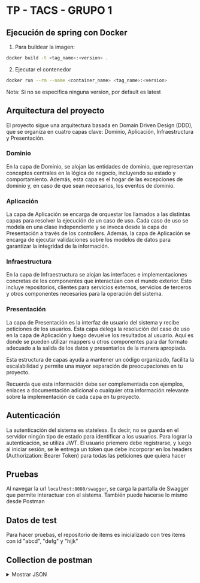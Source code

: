 # TP - TACS - GRUPO 1

## Ejecución de spring con Docker

1) Para buildear la imagen:
```bash
docker build -t <tag_name>:<version> .
```

2) Ejecutar el contenedor
```bash
docker run --rm --name <container_name> <tag_name>:<version>
```

Nota: Si no se especifica ninguna version, por default es latest

## Arquitectura del proyecto
El proyecto sigue una arquitectura basada en Domain Driven Design (DDD), que se organiza en cuatro capas clave: Dominio, Aplicación, Infraestructura y Presentación.

### Dominio
En la capa de Dominio, se alojan las entidades de dominio, que representan conceptos centrales en la lógica de negocio, incluyendo su estado y comportamiento. Además, esta capa es el hogar de las excepciones de dominio y, en caso de que sean necesarios, los eventos de dominio.

### Aplicación
La capa de Aplicación se encarga de orquestar los llamados a las distintas capas para resolver la ejecución de un caso de uso. Cada caso de uso se modela en una clase independiente y se invoca desde la capa de Presentación a través de los controllers. Además, la capa de Aplicación se encarga de ejecutar validaciones sobre los modelos de datos para garantizar la integridad de la información.

### Infraestructura
En la capa de Infraestructura se alojan las interfaces e implementaciones concretas de los componentes que interactúan con el mundo exterior. Esto incluye repositorios, clientes para servicios externos, servicios de terceros y otros componentes necesarios para la operación del sistema.

### Presentación
La capa de Presentación es la interfaz de usuario del sistema y recibe peticiones de los usuarios. Esta capa delega la resolución del caso de uso en la capa de Aplicación y luego devuelve los resultados al usuario. Aquí es donde se pueden utilizar mappers u otros componentes para dar formato adecuado a la salida de los datos y presentarlos de la manera apropiada.

Esta estructura de capas ayuda a mantener un código organizado, facilita la escalabilidad y permite una mayor separación de preocupaciones en tu proyecto.

Recuerda que esta información debe ser complementada con ejemplos, enlaces a documentación adicional o cualquier otra información relevante sobre la implementación de cada capa en tu proyecto.

## Autenticación
La autenticación del sistema es stateless. Es decir, no se guarda en el servidor ningún tipo de estado para identificar a los usuarios. 
Para lograr la autenticación, se utiliza JWT. El usuario priemero debe registrarse, y luego al iniciar sesión, se le entrega un token que debe incorporar en los headers (Authorization: Bearer Token) para todas las peticiones que quiera hacer

## Pruebas
Al navegar la url `localhost:8080/swagger`, se carga la pantalla de Swagger que permite interactuar con el sistema. También puede hacerse lo mismo desde Postman

## Datos de test
Para hacer pruebas, el repositorio de items es inicializado con tres items con id "abcd", "defg" y "hijk"

## Collection de postman
<details>
<summary>Mostrar JSON</summary>

```json
{
	"info": {
		"_postman_id": "e1e58114-569c-41c5-bcec-c1399d73b80c",
		"name": "tp tacs",
		"schema": "https://schema.getpostman.com/json/collection/v2.1.0/collection.json",
		"_exporter_id": "16278070"
	},
	"item": [
		{
			"name": "create user",
			"request": {
				"method": "POST",
				"header": [],
				"body": {
					"mode": "raw",
					"raw": "{\r\n    \"userName\": \"Homero\",\r\n    \"password\": \"CalleFalsa123\",\r\n    \"rol\": \"BASIC\",\r\n    \"email\": \"homeroo@gmail.comm\"\r\n}",
					"options": {
						"raw": {
							"language": "json"
						}
					}
				},
				"url": {
					"raw": "http://localhost:8080/api/users",
					"protocol": "http",
					"host": [
						"localhost"
					],
					"port": "8080",
					"path": [
						"api",
						"users"
					]
				}
			},
			"response": []
		},
		{
			"name": "login user",
			"request": {
				"method": "POST",
				"header": [],
				"body": {
					"mode": "raw",
					"raw": "{\r\n    \"userName\": \"Homero\",\r\n    \"password\": \"CalleFalsa123\"\r\n}",
					"options": {
						"raw": {
							"language": "json"
						}
					}
				},
				"url": {
					"raw": "http://localhost:8080/api/users/login",
					"protocol": "http",
					"host": [
						"localhost"
					],
					"port": "8080",
					"path": [
						"api",
						"users",
						"login"
					]
				}
			},
			"response": []
		},
		{
			"name": "create order",
			"request": {
				"method": "POST",
				"header": [
					{
						"key": "Authorization",
						"value": "Bearer eyJhbGciOiJIUzI1NiJ9.eyJzdWIiOiJjdXJpZSIsInVzZXJJZCI6IjUyZWRlZDBjLTFhOWQtNDQ1MS1hZGNkLTIyNjJhMTcxNjEyMyIsInJvbCI6IkJBU0lDIiwiaWF0IjoxNjkzOTQ1ODE3LCJleHAiOjE2OTM5NTMwMTd9.8rv2ABLc9hAbDT6K6rhhaL2P_19D9eMQip-KPTZg6fc",
						"type": "text"
					}
				],
				"body": {
					"mode": "raw",
					"raw": "{\r\n    \"userId\": \"2\",\r\n    \"items\": [\r\n        {\r\n            \"id\": \"abcd\",\r\n            \"quantity\": 5\r\n        }\r\n    ]\r\n}",
					"options": {
						"raw": {
							"language": "json"
						}
					}
				},
				"url": {
					"raw": "http://localhost:8080/api/orders",
					"protocol": "http",
					"host": [
						"localhost"
					],
					"port": "8080",
					"path": [
						"api",
						"orders"
					]
				}
			},
			"response": []
		},
		{
			"name": "add item to order",
			"request": {
				"method": "POST",
				"header": [
					{
						"key": "Authorization",
						"value": "Bearer eyJhbGciOiJIUzI1NiJ9.eyJzdWIiOiJjdXJpZSIsInVzZXJJZCI6IjUyZWRlZDBjLTFhOWQtNDQ1MS1hZGNkLTIyNjJhMTcxNjEyMyIsInJvbCI6IkJBU0lDIiwiaWF0IjoxNjkzOTQ1ODE3LCJleHAiOjE2OTM5NTMwMTd9.8rv2ABLc9hAbDT6K6rhhaL2P_19D9eMQip-KPTZg6fc",
						"type": "text"
					}
				],
				"body": {
					"mode": "raw",
					"raw": "{\r\n    \"id\": \"abcd\",\r\n    \"quantity\": 5\r\n}",
					"options": {
						"raw": {
							"language": "json"
						}
					}
				},
				"url": {
					"raw": "http://localhost:8080/api/orders/18d08ba1-3a87-48eb-97eb-91805d833d99/items",
					"protocol": "http",
					"host": [
						"localhost"
					],
					"port": "8080",
					"path": [
						"api",
						"orders",
						"18d08ba1-3a87-48eb-97eb-91805d833d99",
						"items"
					]
				}
			},
			"response": []
		},
		{
			"name": "close order",
			"request": {
				"method": "PATCH",
				"header": [
					{
						"key": "Authorization",
						"value": "Bearer eyJhbGciOiJIUzI1NiJ9.eyJzdWIiOiJIb21lcm8iLCJ1c2VySWQiOiJmNDY4NjYzZS01OWE3LTQ1YjctOGQwYy0yNTdjNTg1MzRiN2MiLCJyb2wiOiJCQVNJQyIsImlhdCI6MTY5Mzk0NjM1NSwiZXhwIjoxNjkzOTUzNTU1fQ.kYThqIVvTciHYIU-cEZpDtQ9V-hzmPTlfORjG7Q4ECA",
						"type": "text"
					}
				],
				"body": {
					"mode": "raw",
					"raw": "{\r\n    \"id\": \"abcd\",\r\n    \"quantity\": 5\r\n}",
					"options": {
						"raw": {
							"language": "json"
						}
					}
				},
				"url": {
					"raw": "http://localhost:8080/api/orders/0b2dc9b8-6c02-4240-8ee5-2bfed18a25ab",
					"protocol": "http",
					"host": [
						"localhost"
					],
					"port": "8080",
					"path": [
						"api",
						"orders",
						"0b2dc9b8-6c02-4240-8ee5-2bfed18a25ab"
					]
				}
			},
			"response": []
		},
		{
			"name": "get items from order",
			"protocolProfileBehavior": {
				"disableBodyPruning": true
			},
			"request": {
				"method": "GET",
				"header": [
					{
						"key": "Authorization",
						"value": "Bearer eyJhbGciOiJIUzI1NiJ9.eyJzdWIiOiJjdXJpZSIsInVzZXJJZCI6IjUyZWRlZDBjLTFhOWQtNDQ1MS1hZGNkLTIyNjJhMTcxNjEyMyIsInJvbCI6IkJBU0lDIiwiaWF0IjoxNjkzOTQ1ODE3LCJleHAiOjE2OTM5NTMwMTd9.8rv2ABLc9hAbDT6K6rhhaL2P_19D9eMQip-KPTZg6fc",
						"type": "text"
					}
				],
				"body": {
					"mode": "raw",
					"raw": "{\r\n    \"id\": \"abcd\",\r\n    \"quantity\": 5\r\n}",
					"options": {
						"raw": {
							"language": "json"
						}
					}
				},
				"url": {
					"raw": "http://localhost:8080/api/orders/18d08ba1-3a87-48eb-97eb-91805d833d99/items",
					"protocol": "http",
					"host": [
						"localhost"
					],
					"port": "8080",
					"path": [
						"api",
						"orders",
						"18d08ba1-3a87-48eb-97eb-91805d833d99",
						"items"
					]
				}
			},
			"response": []
		},
		{
			"name": "add element to item",
			"request": {
				"method": "PATCH",
				"header": [
					{
						"key": "Authorization",
						"value": "Bearer eyJhbGciOiJIUzI1NiJ9.eyJzdWIiOiJjdXJpZSIsInVzZXJJZCI6ImFiYmQwNjJjLTVjNDgtNDYxMi1iZjVjLWI2NTc3YzIzMjU2MyIsInJvbCI6IkJBU0lDIiwiaWF0IjoxNjkzODgyOTU2LCJleHAiOjE2OTM4OTAxNTZ9.9S0kwUL0y3whwWdSt6saFZpv70N3bdRirprJ-XBMV6o",
						"type": "text"
					}
				],
				"body": {
					"mode": "raw",
					"raw": "\r\n55\r\n",
					"options": {
						"raw": {
							"language": "json"
						}
					}
				},
				"url": {
					"raw": "http://localhost:8080/api/orders/3398245a-856f-460c-89eb-75c4b468653b/items/abcd",
					"protocol": "http",
					"host": [
						"localhost"
					],
					"port": "8080",
					"path": [
						"api",
						"orders",
						"3398245a-856f-460c-89eb-75c4b468653b",
						"items",
						"abcd"
					]
				}
			},
			"response": []
		},
		{
			"name": "delete item from order",
			"request": {
				"method": "DELETE",
				"header": [
					{
						"key": "Authorization",
						"value": "Bearer eyJhbGciOiJIUzI1NiJ9.eyJzdWIiOiJIb21lcm8iLCJ1c2VySWQiOiJmNDY4NjYzZS01OWE3LTQ1YjctOGQwYy0yNTdjNTg1MzRiN2MiLCJyb2wiOiJCQVNJQyIsImlhdCI6MTY5Mzk0NjM1NSwiZXhwIjoxNjkzOTUzNTU1fQ.kYThqIVvTciHYIU-cEZpDtQ9V-hzmPTlfORjG7Q4ECA",
						"type": "text"
					}
				],
				"body": {
					"mode": "raw",
					"raw": "{\r\n    \"quantity\": 55\r\n}",
					"options": {
						"raw": {
							"language": "json"
						}
					}
				},
				"url": {
					"raw": "http://localhost:8080/api/orders/562fc81e-5407-497c-91ac-e87eea9c4982/items/abcd",
					"protocol": "http",
					"host": [
						"localhost"
					],
					"port": "8080",
					"path": [
						"api",
						"orders",
						"562fc81e-5407-497c-91ac-e87eea9c4982",
						"items",
						"abcd"
					]
				}
			},
			"response": []
		},
		{
			"name": "get items order",
			"protocolProfileBehavior": {
				"disabledSystemHeaders": {}
			},
			"request": {
				"method": "GET",
				"header": [
					{
						"key": "Authorization",
						"value": "Bearer eyJhbGciOiJIUzI1NiJ9.eyJzdWIiOiJIb21lcm8iLCJ1c2VySWQiOiJmNDY4NjYzZS01OWE3LTQ1YjctOGQwYy0yNTdjNTg1MzRiN2MiLCJyb2wiOiJCQVNJQyIsImlhdCI6MTY5Mzk0NjM1NSwiZXhwIjoxNjkzOTUzNTU1fQ.kYThqIVvTciHYIU-cEZpDtQ9V-hzmPTlfORjG7Q4ECA",
						"type": "text"
					}
				],
				"url": {
					"raw": "http://localhost:8080/api/orders/562fc81e-5407-497c-91ac-e87eea9c4982/items",
					"protocol": "http",
					"host": [
						"localhost"
					],
					"port": "8080",
					"path": [
						"api",
						"orders",
						"562fc81e-5407-497c-91ac-e87eea9c4982",
						"items"
					]
				}
			},
			"response": []
		},
		{
			"name": "analytics - users",
			"protocolProfileBehavior": {
				"disabledSystemHeaders": {}
			},
			"request": {
				"method": "GET",
				"header": [
					{
						"key": "Authorization",
						"value": "Bearer eyJhbGciOiJIUzI1NiJ9.eyJzdWIiOiJIb21lcm8iLCJ1c2VySWQiOiJmNDY4NjYzZS01OWE3LTQ1YjctOGQwYy0yNTdjNTg1MzRiN2MiLCJyb2wiOiJCQVNJQyIsImlhdCI6MTY5Mzk0NjM1NSwiZXhwIjoxNjkzOTUzNTU1fQ.kYThqIVvTciHYIU-cEZpDtQ9V-hzmPTlfORjG7Q4ECA",
						"type": "text"
					}
				],
				"url": {
					"raw": "http://localhost:8080/api/analytics/orders",
					"protocol": "http",
					"host": [
						"localhost"
					],
					"port": "8080",
					"path": [
						"api",
						"analytics",
						"orders"
					]
				}
			},
			"response": []
		},
		{
			"name": "analytics - get total orders",
			"protocolProfileBehavior": {
				"disabledSystemHeaders": {}
			},
			"request": {
				"method": "GET",
				"header": [
					{
						"key": "Authorization",
						"value": "Bearer eyJhbGciOiJIUzI1NiJ9.eyJzdWIiOiJIb21lcm8iLCJ1c2VySWQiOiJmNDY4NjYzZS01OWE3LTQ1YjctOGQwYy0yNTdjNTg1MzRiN2MiLCJyb2wiOiJCQVNJQyIsImlhdCI6MTY5Mzk0NjM1NSwiZXhwIjoxNjkzOTUzNTU1fQ.kYThqIVvTciHYIU-cEZpDtQ9V-hzmPTlfORjG7Q4ECA",
						"type": "text"
					}
				],
				"url": {
					"raw": "http://localhost:8080/api/analytics/users",
					"protocol": "http",
					"host": [
						"localhost"
					],
					"port": "8080",
					"path": [
						"api",
						"analytics",
						"users"
					]
				}
			},
			"response": []
		}
	]
}
</details>
```

